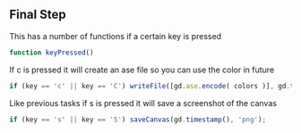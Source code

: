 ## Final Step

This has a number of functions if a certain key is pressed

```js
function keyPressed()
```

If c is pressed it will create an ase file so you can use the color in future

```js
if (key == 'c' || key == 'C') writeFile([gd.ase.encode( colors )], gd.timestamp(), 'ase');
```

Like previous tasks if s is pressed it will save a screenshot of the canvas

```js
if (key == 's' || key == 'S') saveCanvas(gd.timestamp(), 'png');
```
